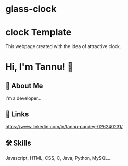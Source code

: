 # glass-clock

# clock Template

This webpage created with the idea of attractive clock.

# Hi, I'm Tannu! 👋


## 🚀 About Me
I'm a developer...


## 🔗 Links
https://www.linkedin.com/in/tannu-pandey-026240231/

## 🛠 Skills
Javascript, HTML, CSS, C, Java, Python, MySQL...
